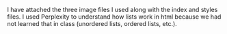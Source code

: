 I have attached the three image files I used along with the index and styles files. I used Perplexity to understand how lists work in html because we had not learned that in class (unordered lists, ordered lists, etc.).
